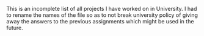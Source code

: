 This is an incomplete list of all projects I have worked on in University. I had to rename the names of the file so as to not break university policy of giving away the answers to the previous assignments which might be used in the future.
